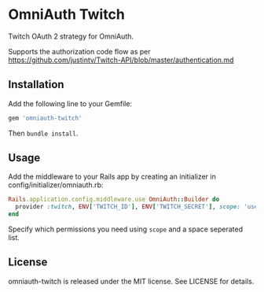 # OmniAuth Twitch

Twitch OAuth 2 strategy for OmniAuth.

Supports the authorization code flow as per https://github.com/justintv/Twitch-API/blob/master/authentication.md

## Installation

Add the following line to your Gemfile:

```ruby
gem 'omniauth-twitch'
```

Then `bundle install`.

## Usage

Add the middleware to your Rails app by creating an initializer in config/initializer/omniauth.rb:

```ruby
Rails.application.config.middleware.use OmniAuth::Builder do
  provider :twitch, ENV['TWITCH_ID'], ENV['TWITCH_SECRET'], scope: 'user_read'
end
```

Specify which permissions you need using `scope` and a space seperated list.

## License

omniauth-twitch is released under the MIT license. See LICENSE for details.

